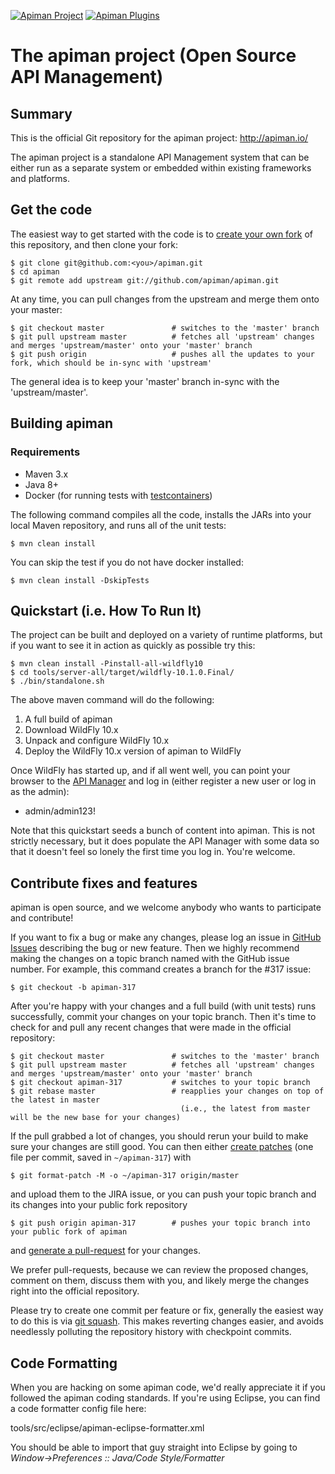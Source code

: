 [![Apiman Project](https://img.shields.io/travis/apiman/apiman/master.svg?label=Apiman&maxAge=600)](https://travis-ci.org/apiman/apiman) [![Apiman Plugins](https://img.shields.io/travis/apiman/apiman-plugins/master.svg?label=Apiman%20Plugins&maxAge=600)](https://travis-ci.org/apiman/apiman-plugins)

# The apiman project (Open Source API Management)

## Summary


This is the official Git repository for the apiman project:  http://apiman.io/

The apiman project is a standalone API Management system that can be either run as a separate system or
embedded within existing frameworks and platforms.

## Get the code

The easiest way to get started with the code is to [create your own fork](http://help.github.com/forking/)
of this repository, and then clone your fork:

	$ git clone git@github.com:<you>/apiman.git
	$ cd apiman
	$ git remote add upstream git://github.com/apiman/apiman.git

At any time, you can pull changes from the upstream and merge them onto your master:

	$ git checkout master               # switches to the 'master' branch
	$ git pull upstream master          # fetches all 'upstream' changes and merges 'upstream/master' onto your 'master' branch
	$ git push origin                   # pushes all the updates to your fork, which should be in-sync with 'upstream'

The general idea is to keep your 'master' branch in-sync with the 'upstream/master'.

## Building apiman

### Requirements
- Maven 3.x
- Java 8+
- Docker (for running tests with [testcontainers](https://www.testcontainers.org/supported_docker_environment/))

The following command compiles all the code, installs the JARs into your local Maven repository, and runs all of the unit tests:

	$ mvn clean install
	
You can skip the test if you do not have docker installed:

	$ mvn clean install	-DskipTests

## Quickstart (i.e. How To Run It)

The project can be built and deployed on a variety of runtime platforms, but if you want to see it in
action as quickly as possible try this:

    $ mvn clean install -Pinstall-all-wildfly10
    $ cd tools/server-all/target/wildfly-10.1.0.Final/
    $ ./bin/standalone.sh

The above maven command will do the following:

1. A full build of apiman
2. Download WildFly 10.x
3. Unpack and configure WildFly 10.x
4. Deploy the WildFly 10.x version of apiman to WildFly

Once WildFly has started up, and if all went well, you can point your browser to the
[API Manager](http://localhost:8080/apimanui/) and log in (either register a new user
or log in as the admin):

* admin/admin123!

Note that this quickstart seeds a bunch of content into apiman. This is not strictly necessary, but it
does populate the API Manager with some data so that it doesn't feel so lonely the first time you log in.
You're welcome.

## Contribute fixes and features

apiman is open source, and we welcome anybody who wants to participate and contribute!

If you want to fix a bug or make any changes, please log an issue in [GitHub Issues](https://github.com/apiman/apiman/issues) describing the bug
or new feature. Then we highly recommend making the changes on a topic branch named with the GitHub issue number. For example, this command creates
a branch for the #317 issue:

	$ git checkout -b apiman-317

After you're happy with your changes and a full build (with unit tests) runs successfully, commit your
changes on your topic branch. Then it's time to check for and pull any recent changes that were made in
the official repository:

	$ git checkout master               # switches to the 'master' branch
	$ git pull upstream master          # fetches all 'upstream' changes and merges 'upstream/master' onto your 'master' branch
	$ git checkout apiman-317           # switches to your topic branch
	$ git rebase master                 # reapplies your changes on top of the latest in master
	                                      (i.e., the latest from master will be the new base for your changes)

If the pull grabbed a lot of changes, you should rerun your build to make sure your changes are still good.
You can then either [create patches](http://progit.org/book/ch5-2.html) (one file per commit, saved in `~/apiman-317`) with

	$ git format-patch -M -o ~/apiman-317 origin/master

and upload them to the JIRA issue, or you can push your topic branch and its changes into your public fork repository

	$ git push origin apiman-317        # pushes your topic branch into your public fork of apiman

and [generate a pull-request](http://help.github.com/pull-requests/) for your changes.

We prefer pull-requests, because we can review the proposed changes, comment on them,
discuss them with you, and likely merge the changes right into the official repository.

Please try to create one commit per feature or fix, generally the easiest way to do this is via [git squash](https://git-scm.com/book/en/v2/Git-Tools-Rewriting-History#Squashing-Commits).
This makes reverting changes easier, and avoids needlessly polluting the repository history with checkpoint commits.

## Code Formatting

When you are hacking on some apiman code, we'd really appreciate it if you followed the
apiman coding standards.  If you're using Eclipse, you can find a code formatter config
file here:

tools/src/eclipse/apiman-eclipse-formatter.xml

You should be able to import that guy straight into Eclipse by going to
*Window->Preferences :: Java/Code Style/Formatter*
